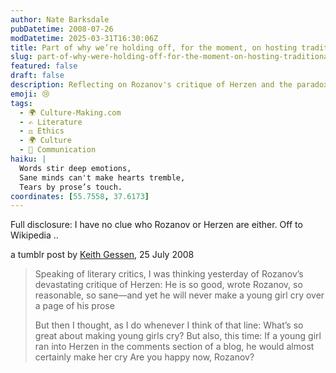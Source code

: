 ```yaml
---
author: Nate Barksdale
pubDatetime: 2008-07-26
modDatetime: 2025-03-31T16:30:06Z
title: Part of why we’re holding off, for the moment, on hosting traditional comments on this site
slug: part-of-why-were-holding-off-for-the-moment-on-hosting-traditional-comments-on-this-site
featured: false
draft: false
description: Reflecting on Rozanov's critique of Herzen and the paradox of emotional impact in literature.
emoji: 😢
tags:
  - 🌍 Culture-Making.com
  - ✍️ Literature
  - ⚖️ Ethics
  - 🌍 Culture
  - 💬 Communication
haiku: |
  Words stir deep emotions,  
  Sane minds can't make hearts tremble,  
  Tears by prose’s touch.
coordinates: [55.7558, 37.6173]
---
```


Full disclosure: I have no clue who Rozanov or Herzen are either. Off to Wikipedia ..

a tumblr post by [Keith Gessen](http://keithgessen.tumblr.com/post/43521561/young-girls-crying), 25 July 2008

> Speaking of literary critics, I was thinking yesterday of Rozanov’s devastating critique of Herzen: He is so good, wrote Rozanov, so reasonable, so sane—and yet he will never make a young girl cry over a page of his prose
>
> But then I thought, as I do whenever I think of that line: What’s so great about making young girls cry?
> But also, this time: If a young girl ran into Herzen in the comments section of a blog, he would almost certainly make her cry
> Are you happy now, Rozanov?
